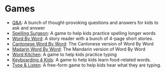 # Games

- [Q&A](https://slowbubble.github.io/q-n-a/?shuffle_stories=1): A bunch of thought-provoking questions and answers for kids to ask and answer
- [Spelling Surgeon](https://slowbubble.github.io/word-kitchen/chunk.html): A game to help kids practice spelling longer words
- [Word By Word](https://slowbubble.github.io/word-by-word/?Jacob=Bluey&Emma=Bingo&Mommy=Chilli&Daddy=Bandit&Keanu=Stripe&Sophia=Brandy&Ellie=Honey&Luke=Rusty&Grandma=Nana&read_phrase=1&shuffle_stories=1): A story reader with a bunch of 4-page short stories.
- [Cantonese Word By Word](https://slowbubble.github.io/chinese-word-by-word/?use_hk=1): The Cantonese version of Word By Word
- [Madarin Word By Word](https://slowbubble.github.io/chinese-word-by-word/): The Mandarin version of Word By Word
- [Word Kitchen](https://slowbubble.github.io/word-kitchen/?game_level=3): A game to help kids practice typing
- [Keyboarding 4 Kids](https://slowbubble.github.io/k4k/): A game to help kids learn food-related words.
- [Type & Listen](https://slowbubble.github.io/type-n-listen/): A free-form game to help kids hear what they are typing.
